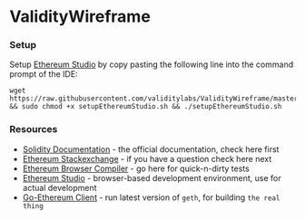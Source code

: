 # ValidityWireframe

### Setup
Setup [Ethereum Studio](live.ether.camp) by copy pasting the following line into the command prompt of the IDE:
```
wget https://raw.githubusercontent.com/validitylabs/ValidityWireframe/master/setupEthereumStudio.sh && sudo chmod +x setupEthereumStudio.sh && ./setupEthereumStudio.sh
```

### Resources
- [Solidity Documentation](solidity.readthedocs.io) - the official documentation, check here first
- [Ethereum Stackexchange](ethereum.stackexchange.com) - if you have a question check here next
- [Ethereum Browser Compiler](https://ethereum.github.io/browser-solidity/) - go here for quick-n-dirty tests
- [Ethereum Studio](live.ether.camp) - browser-based development environment, use for actual development
- [Go-Ethereum Client](https://github.com/ethereum/go-ethereum/releases) - run latest version of `geth`, for building `the real thing`
